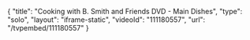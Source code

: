 {
    "title": "Cooking with B. Smith and Friends DVD - Main Dishes",
    "type": "solo",
    "layout": "iframe-static",
    "videoId": "111180557",
    "url": "\/tvpembed\/111180557"
}